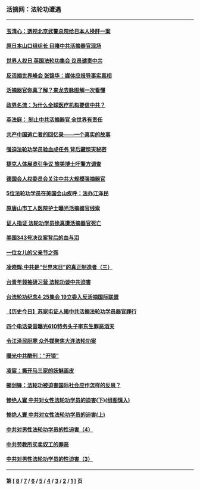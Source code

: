 ### 活摘网：法轮功遭遇
---
#### [玉清心：透视北京武警总院给日本人换肝一案](../../pages/nf5881/n13771978.md?09300430) 
#### [原日本山口组组长 目睹中共活摘器官现场](../../pages/nf5881/n13767360.md?09300430) 
#### [世界人权日 英国法轮功集会 议员谴责中共](../../pages/nf5881/n13431763.md?09300430) 
#### [反活摘世界峰会 张锦华：媒体应报导事实真相](../../pages/nf5881/n13278502.md?09300430) 
#### [活摘器官你真了解？来龙去脉图解一次看懂](../../pages/nf5881/n13013820.md?09300430) 
#### [政界名流：为什么全球医疗机构要信中共？](../../pages/nf5881/n11945479.md?09300430) 
#### [英法庭： 制止中共活摘器官 全世界有责任](../../pages/nf5881/n11330691.md?09300430) 
#### [共产中国逃亡者的回忆录——一个真实的故事](../../pages/nf5881/n10918649.md?09300430) 
#### [强迫法轮功学员验血成任务 背后藏惊天秘密](../../pages/nf5881/n4252384.md?09300430) 
#### [捷克人体展览引争议 旅美博士吁警方调查](../../pages/nf5881/n9429187.md?09300430) 
#### [德国会人权委员会关注中共大规模强摘器官](../../pages/nf5881/n8418950.md?09300430) 
#### [5位法轮功学员在美国会山疾呼：法办江泽民](../../pages/nf5881/n8101519.md?09300430) 
#### [原唐山市工人医院护士曝光活摘器官线索](../../pages/nf5881/n8076384.md?09300430) 
#### [证人指证 法轮功学员徐真遭活摘器官死亡](../../pages/nf5881/n8042467.md?09300430) 
#### [美国343号决议案背后的血与泪](../../pages/nf5881/n8020684.md?09300430) 
#### [一位女儿的父亲节之殇](../../pages/nf5881/n8014122.md?09300430) 
#### [凌晓辉:中共是“世界末日”的真正制造者（三）](../../pages/nf5881/n4210333.md?09300430) 
#### [台青年领袖研习营 法轮功谈中共迫害](../../pages/nf5881/n4141857.md?09300430) 
#### [台法轮功纪念4‧25集会 19立委入反活摘国际联盟](../../pages/nf5881/n4141821.md?09300430) 
#### [【历史今日】苏家屯证人揭中共活摘法轮功学员器官罪行](../../pages/nf5881/n4135912.md?09300430) 
#### [四个电话录音曝光610特务头子李东生罪恶滔天](../../pages/nf5881/n4040060.md?09300430) 
#### [令江泽民胆寒 众外媒聚焦大连法轮功案](../../pages/nf5881/n3932671.md?09300430) 
#### [曝光中共酷刑：“开锁”](../../pages/nf5881/n3889373.md?09300430) 
#### [凌宸：撕开马三家的妖魅画皮](../../pages/nf5881/n3849369.md?09300430) 
#### [郦剑锋：法轮功被迫害国际社会应作怎样的反思？](../../pages/nf5881/n3824560.md?09300430) 
#### [惨绝人寰 中共对女性法轮功学员的迫害(下)(组图慎入)](../../pages/nf5881/n3816285.md?09300430) 
#### [惨绝人寰 中共对女性法轮功学员的迫害(上)](../../pages/nf5881/n3815374.md?09300430) 
#### [中共对男性法轮功学员的性迫害（4）](../../pages/nf5881/n3769144.md?09300430) 
#### [中共劳教所买卖奴工的罪恶](../../pages/nf5881/n3769378.md?09300430) 
#### [中共对男性法轮功学员的性迫害（3）](../../pages/nf5881/n3768231.md?09300430) 

---
#### 第 [ [8](./8.md?09300430) / [7](./7.md?09300430) / [6](./6.md?09300430) / [5](./5.md?09300430) / [4](./4.md?09300430) / [3](./3.md?09300430) / [2](./2.md?09300430) / [1](./1.md?09300430) ] 页
